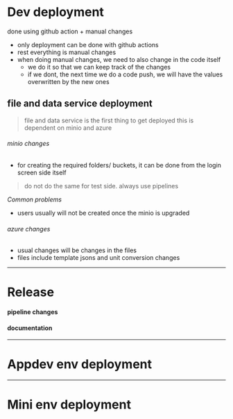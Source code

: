 
# Dev deployment
 done using github action + manual changes
 - only deployment can be done with github actions
 - rest everything is manual changes
 - when doing manual changes, we need to also change in the code itself
	 - we do it so that we can keep track of the changes
	 - if we dont, the next time we do a code push, we will have the values overwritten by the new ones
## file and data service deployment

> file and data service is the first thing to get deployed
> this is dependent on minio and azure
###### minio changes
- for creating the required folders/ buckets, it can be done from the login screen side itself
> do not do the same for test side. always use pipelines

*Common problems*
- users usually will not be created once the minio is upgraded
###### azure changes
- usual changes will be changes in the files
- files include template jsons and unit conversion changes
---
# Release
#### pipeline changes
#### documentation
---
# Appdev env deployment
---
# Mini env deployment